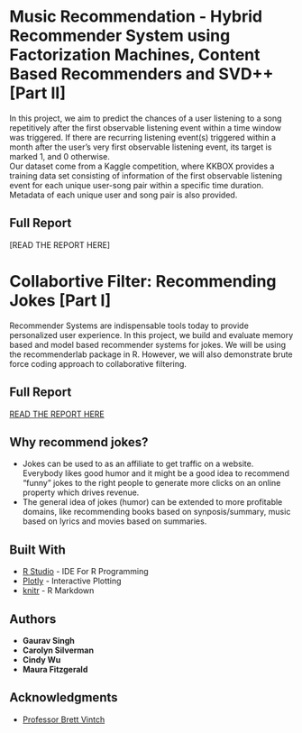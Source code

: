 # Music Recommendation - Hybrid Recommender System using Factorization Machines, Content Based Recommenders and SVD++ [Part II]
In this project, we aim to predict the chances of a user listening to a song repetitively after the first observable listening event within a time window was triggered. If there are recurring listening event(s) triggered within a month after the user’s very first observable listening event, its target is marked 1, and 0 otherwise.   
Our dataset come from a Kaggle competition, where KKBOX provides a training data set consisting of information of the first observable listening event for each unique user-song pair within a specific time duration. Metadata of each unique user and song pair is also provided.   

## Full Report
[READ THE REPORT HERE]


# Collabortive Filter: Recommending Jokes [Part I]
Recommender Systems are indispensable tools today to provide personalized user experience. In this project, we build and evaluate memory based and model based recommender systems for jokes. We will be using the recommenderlab package in R. However, we will also demonstrate brute force coding approach to collaborative filtering.

## Full Report
[READ THE REPORT HERE](http://ec2-18-216-88-156.us-east-2.compute.amazonaws.com/final_report.html#ratings-matrix-visualization-heat-map)

## Why recommend jokes?
* Jokes can be used to as an affiliate to get traffic on a website. Everybody likes good humor and it might be a good idea to recommend “funny” jokes to the right people to generate more clicks on an online property which drives revenue.
* The general idea of jokes (humor) can be extended to more profitable domains, like recommending books based on synposis/summary, music based on lyrics and movies based on summaries.

## Built With
* [R Studio](https://www.rstudio.com/) - IDE For R Programming
* [Plotly](https://plot.ly/) - Interactive Plotting
* [knitr](https://yihui.name/knitr/) - R Markdown

## Authors

* **Gaurav Singh**
* **Carolyn Silverman**
* **Cindy Wu**
* **Maura Fitzgerald**

## Acknowledgments

* [Professor Brett Vintch](http://ieor.columbia.edu/brett-vintch)
